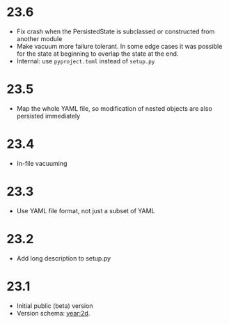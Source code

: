 # 23.6

- Fix crash when the PersistedState is subclassed or constructed from another module
- Make vacuum more failure tolerant. In some edge cases it was possible for the state at beginning to overlap the state at the end.
- Internal: use `pyproject.toml` instead of `setup.py`

# 23.5

- Map the whole YAML file, so modification of nested objects are also persisted immediately

# 23.4

- In-file vacuuming

# 23.3

- Use YAML file format, not just a subset of YAML

# 23.2

- Add long description to setup.py

# 23.1

- Initial public (beta) version
- Version schema: <year:2d>.<counter>
